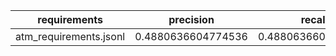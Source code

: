 | requirements | precision | recall | f1 | initial_violations | final_violations | iterations | iter_1 | iter_2 | iter_3 | iter_gt3 | prompts_per_iteration | prompt_success_rate | shacl_conforms_rate | runs | cq_pass_rate |
|---|---|---|---|---|---|---|---|---|---|---|---|---|---|---|---|
| atm_requirements.jsonl | 0.4880636604774536 | 0.4880636604774536 | 0.4880636604774536 | 0.0 | 0.0 | 0 | 0 | 0 | 0 | 2 | 0.0 | 0.0 | 0.0 | 2 | 0.0 |
